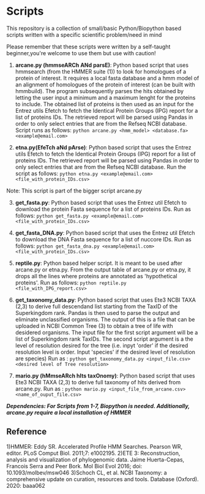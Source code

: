# Scripts
This repository is a collection of small/basic Python/Biopython based scripts written with a specific scientific problem/need in mind

Please remember that these scripts were written by a self-taught beginner,you're welcome to use them but  use with caution!

1) **arcane.py (hmmseARCh ANd parsE)**: Python based script that uses hmmsearch (from the HMMER suite (1)) to look for homologues of a protein of interest. It requires a local  fasta database and a hmm model of an alignment of homologues of the protein of interest (can be built with hmmbuild). The program subsequently parses the hits obtained by letting the user input a minimum and a maximum lenght for the proteins to include. The obtained list of proteins is then used as an input for the Entrez utils Efetch to fetch the Identical Protein Groups (IPG) report for a list of proteins IDs. The retrieved report will be parsed using Pandas in order to only select entries that are from the Refseq NCBI database. Script runs as follows: `python arcane.py <hmm_model> <database.fa> <example@email.com>`

2) **etna.py(EfeTch aNd pArse)**: Python based script that uses the Entrez utils Efetch to fetch the Identical Protein Groups (IPG) report for a list of proteins IDs. The retrieved report will be parsed using Pandas in order to only select entries that are from the Refseq NCBI database. Run the script as follows:
`python etna.py <example@email.com> <file_with_protein_IDs.csv>`

  Note: This script is part of the bigger script arcane.py

3) **get_fasta.py**:  Python based script that uses the Entrez util Efetch to download the protein Fasta sequence for a list of proteins IDs. Run as follows:
`python get_fasta.py <example@email.com> <file_with_protein_IDs.csv>`

4) **get_fasta_DNA.py**:  Python based script that uses the Entrez util Efetch to download the DNA Fasta sequence for a list of nuccore IDs. Run as follows:
`python get_fasta_dna.py <example@email.com> <file_with_protein_IDs.csv>`

5) **reptile.py**:  Python based  helper script. It is meant to be used after arcane.py or etna.py. From the output table of arcane.py or etna.py, it drops all the lines where proteins are annotated as 'hypothetical proteins'. Run as follows: `python reptile.py <file_with_IPG_report.csv>`

6) **get_taxonomy_data.py**: Python based script that uses Ete3 NCBI TAXA (2,3) to derive full descendand list starting from the TaxID of the Superkingdom rank. Pandas is then used to parse the output and eliminate unclassified organisms. The output of this is a file that can be uploaded in NCBI Common Tree (3) to obtain a tree of life with desidered organisms. The input file for the first script argument will be a list of Superkingdom rank TaxIDs. The second script argument is a the level of resolution desired for the tree (i.e. inpyt 'order' if the desired resolution level is order. Input 'species' if the desired level of resolution are species)
Run as : `python get_taxonomy_data.py <input_file.csv> <desired level of Tree resolution>`

7) **mario.py (hMmseARch hIts taxOnomy)**: Python based script that uses Ete3 NCBI TAXA (2,3) to derive full taxonomy of hits derived from arcane.py. Run as : `python mario.py <input_file_from_arcane.csv> <name_of_ouput_file.csv>`


***Dependencies: For Scripts from 1-7, Biopython is needed. Additionally, arcane.py require a local installation of HMMER***



## Reference
1)HMMER: Eddy SR. Accelerated Profile HMM Searches. Pearson WR, editor. PLoS Comput Biol. 2011;7: e1002195.
2)ETE 3: Reconstruction, analysis and visualization of phylogenomic data. Jaime Huerta-Cepas, Francois Serra and Peer Bork. Mol Biol Evol 2016; doi: 10.1093/molbev/msw046
3)Schoch CL, et al. NCBI Taxonomy: a comprehensive update on curation, resources and tools. Database (Oxford). 2020: baaa062
